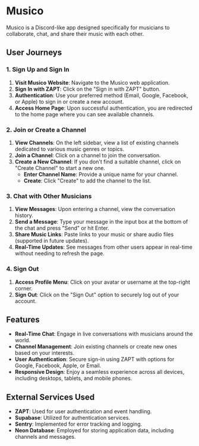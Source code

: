 # Musico

Musico is a Discord-like app designed specifically for musicians to collaborate, chat, and share their music with each other.

## User Journeys

### 1. Sign Up and Sign In

1. **Visit Musico Website**: Navigate to the Musico web application.
2. **Sign In with ZAPT**: Click on the "Sign in with ZAPT" button.
3. **Authentication**: Use your preferred method (Email, Google, Facebook, or Apple) to sign in or create a new account.
4. **Access Home Page**: Upon successful authentication, you are redirected to the home page where you can see available channels.

### 2. Join or Create a Channel

1. **View Channels**: On the left sidebar, view a list of existing channels dedicated to various music genres or topics.
2. **Join a Channel**: Click on a channel to join the conversation.
3. **Create a New Channel**: If you don't find a suitable channel, click on "Create Channel" to start a new one.
   - **Enter Channel Name**: Provide a unique name for your channel.
   - **Create**: Click "Create" to add the channel to the list.

### 3. Chat with Other Musicians

1. **View Messages**: Upon entering a channel, view the conversation history.
2. **Send a Message**: Type your message in the input box at the bottom of the chat and press "Send" or hit Enter.
3. **Share Music Links**: Paste links to your music or share audio files (supported in future updates).
4. **Real-Time Updates**: See messages from other users appear in real-time without needing to refresh the page.

### 4. Sign Out

1. **Access Profile Menu**: Click on your avatar or username at the top-right corner.
2. **Sign Out**: Click on the "Sign Out" option to securely log out of your account.

## Features

- **Real-Time Chat**: Engage in live conversations with musicians around the world.
- **Channel Management**: Join existing channels or create new ones based on your interests.
- **User Authentication**: Secure sign-in using ZAPT with options for Google, Facebook, Apple, or Email.
- **Responsive Design**: Enjoy a seamless experience across all devices, including desktops, tablets, and mobile phones.

## External Services Used

- **ZAPT**: Used for user authentication and event handling.
- **Supabase**: Utilized for authentication services.
- **Sentry**: Implemented for error tracking and logging.
- **Neon Database**: Employed for storing application data, including channels and messages.
